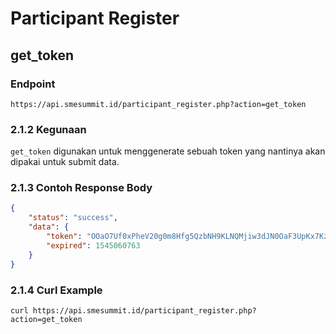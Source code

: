 # Participant Register
## get_token

### Endpoint
```
https://api.smesummit.id/participant_register.php?action=get_token
```

### 2.1.2 Kegunaan
`get_token` digunakan untuk menggenerate sebuah token yang nantinya akan dipakai untuk submit data.


### 2.1.3 Contoh Response Body
```json
{
    "status": "success",
    "data": {
        "token": "OOaO7Uf0xPheV20g0m8Hfg5QzbNH9KLNQMjiw3dJN0OaF3UpKx7KzXOm",
        "expired": 1545060763
    }
}
```

### 2.1.4 Curl Example
```
curl https://api.smesummit.id/participant_register.php?action=get_token
```
